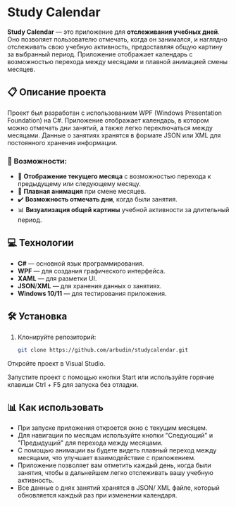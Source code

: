 # Study Calendar

**Study Calendar** — это приложение для **отслеживания учебных дней**. Оно позволяет пользователю отмечать, когда он занимался, и наглядно отслеживать свою учебную активность, предоставляя общую картину за выбранный период. Приложение отображает календарь с возможностью перехода между месяцами и плавной анимацией смены месяцев.

## 📋 Описание проекта

Проект был разработан с использованием WPF (Windows Presentation Foundation) на C#. Приложение отображает календарь, в котором можно отмечать дни занятий, а также легко переключаться между месяцами. Данные о занятиях хранятся в формате JSON или XML для постоянного хранения информации.

### 🎯 Возможности:
- 📅 **Отображение текущего месяца** с возможностью перехода к предыдущему или следующему месяцу.
- 🔄 **Плавная анимация** при смене месяцев.
- ✔️ **Возможность отмечать дни**, когда были занятия.
- 📊 **Визуализация общей картины** учебной активности за длительный период.

## 💻 Технологии

- **C#** — основной язык программирования.
- **WPF** — для создания графического интерфейса.
- **XAML** — для разметки UI.
- **JSON**/**XML** — для хранения данных о занятиях.
- **Windows 10/11** — для тестирования приложения.

## 🛠️ Установка

1. Клонируйте репозиторий:
   ```bash
   git clone https://github.com/arbudin/studycalendar.git
Откройте проект в Visual Studio.

Запустите проект с помощью кнопки Start или используйте горячие клавиши Ctrl + F5 для запуска без отладки.

## 📊 Как использовать
-  При запуске приложения откроется окно с текущим месяцем.
- Для навигации по месяцам используйте кнопки "Следующий" и "Предыдущий" для перехода между месяцами.
- С помощью анимации вы будете видеть плавный переход между месяцами, что улучшает взаимодействие с приложением.
- Приложение позволяет вам отметить каждый день, когда были занятия, чтобы в дальнейшем легко отслеживать вашу учебную активность.
- Все данные о днях занятий хранятся в JSON/ XML файле, который обновляется каждый раз при изменении календаря.
